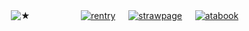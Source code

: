 ㅤㅤㅤㅤㅤㅤㅤㅤ![★](https://files.catbox.moe/xecx31.png)
ㅤㅤㅤㅤㅤㅤ[![rentry](https://files.catbox.moe/9e3zj5.png)](https://rentry.co/vilest) ㅤ [![strawpage](https://files.catbox.moe/yl3r2b.png)](https://mors.straw.page) ㅤ [![atabook](https://files.catbox.moe/u6bwxf.png)](https://mors.atabook.org)
